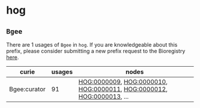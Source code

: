 # hog

## `Bgee`

There are 1 usages of `Bgee` in `hog`.
If you are knowledgeable about this prefix, please consider submitting a new prefix
request to the Bioregistry [here](https://github.com/biopragmatics/bioregistry/issues/new?assignees=cthoyt&labels=New%2CPrefix&template=new-prefix.yml&title=%5BResource%5D%3A%20Bgee).

| curie        |   usages | nodes                                                                                                                                                                                                                                                                                                      |
|--------------|----------|------------------------------------------------------------------------------------------------------------------------------------------------------------------------------------------------------------------------------------------------------------------------------------------------------------|
| Bgee:curator |       91 | [HOG:0000009](http://purl.obolibrary.org/obo/HOG_0000009), [HOG:0000010](http://purl.obolibrary.org/obo/HOG_0000010), [HOG:0000011](http://purl.obolibrary.org/obo/HOG_0000011), [HOG:0000012](http://purl.obolibrary.org/obo/HOG_0000012), [HOG:0000013](http://purl.obolibrary.org/obo/HOG_0000013), ... |

